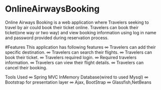 # OnlineAirwaysBooking
Online Airways Booking is a web application where Travelers seeking to travel by air could book their ticket online. Travelers can  book their ticket(one way or two way) and view booking information using log in name and password provided during reservation process.

#Features
This application has following features
∞	Travelers can add their specific destination.
∞	Travelers can search their flights.
∞	Travelers  can book their ticket.
∞	Travelers required login.
∞	Required travelers information.
∞	Travelers can view their flight details.
∞	Travelers can cancel their booking.

Tools Used
∞	Spring MVC
	InMemory Database(wired to used Mysql)
∞	Bootstrap for presentation layer
∞	Ajax, BootStrap
∞	Glassfish,NetBeans


